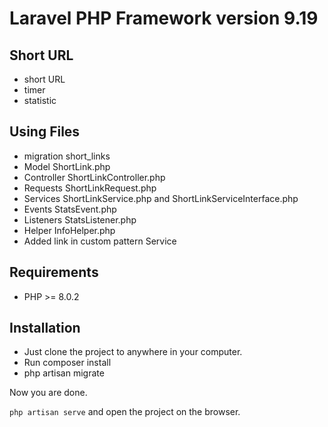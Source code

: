 # Laravel PHP Framework version 9.19

## Short  URL
-  short  URL
-  timer 
-  statistic

## Using Files

- migration  short_links
- Model      ShortLink.php
- Controller ShortLinkController.php
- Requests   ShortLinkRequest.php
- Services   ShortLinkService.php and ShortLinkServiceInterface.php
- Events     StatsEvent.php
- Listeners  StatsListener.php
- Helper     InfoHelper.php
- Added link in custom pattern Service

## Requirements

- PHP >= 8.0.2

## Installation

- Just clone the project to anywhere in your computer.
- Run  composer install  <br>
- php artisan migrate

Now you are done.
<br>

`php artisan serve` and open the project on the browser. 

